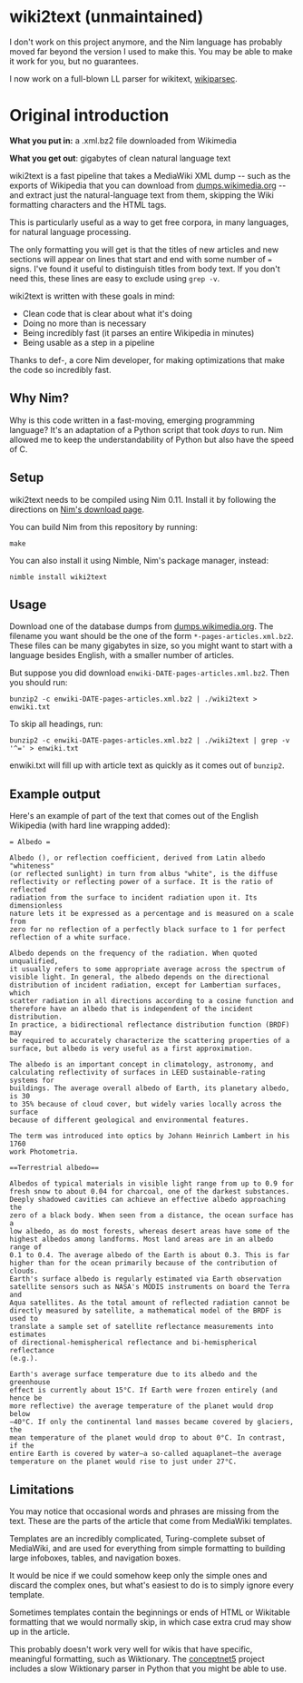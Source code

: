 # wiki2text (unmaintained)

I don't work on this project anymore, and the Nim language has probably moved
far beyond the version I used to make this. You may be able to make it work for
you, but no guarantees.

I now work on a full-blown LL parser for wikitext,
[wikiparsec](https://github.com/LuminosoInsight/wikiparsec).

# Original introduction

**What you put in:** a .xml.bz2 file downloaded from Wikimedia

**What you get out**: gigabytes of clean natural language text

wiki2text is a fast pipeline that takes a MediaWiki XML dump -- such as the
exports of Wikipedia that you can download from [dumps.wikimedia.org][] -- and
extract just the natural-language text from them, skipping the Wiki formatting
characters and the HTML tags.

This is particularly useful as a way to get free corpora, in many languages,
for natural language processing.

The only formatting you will get is that the titles of new articles and new
sections will appear on lines that start and end with some number of `=` signs.
I've found it useful to distinguish titles from body text. If you don't need
this, these lines are easy to exclude using `grep -v`.

wiki2text is written with these goals in mind:

- Clean code that is clear about what it's doing
- Doing no more than is necessary
- Being incredibly fast (it parses an entire Wikipedia in minutes)
- Being usable as a step in a pipeline

Thanks to def-, a core Nim developer, for making optimizations that make the
code so incredibly fast.

[dumps.wikimedia.org]: https://dumps.wikimedia.org/backup-index.html

## Why Nim?

Why is this code written in a fast-moving, emerging programming language? It's
an adaptation of a Python script that took *days* to run. Nim allowed me to
keep the understandability of Python but also have the speed of C.

## Setup

wiki2text needs to be compiled using Nim 0.11. Install it by following the
directions on [Nim's download page][].

[Nim's download page]: http://nim-lang.org/download.html

You can build Nim from this repository by running:

    make

You can also install it using Nimble, Nim's package manager, instead:

    nimble install wiki2text

## Usage

Download one of the database dumps from [dumps.wikimedia.org][]. The filename
you want should be the one of the form `*-pages-articles.xml.bz2`. These files
can be many gigabytes in size, so you might want to start with a language besides
English, with a smaller number of articles.

But suppose you did download `enwiki-DATE-pages-articles.xml.bz2`. Then you should
run:

    bunzip2 -c enwiki-DATE-pages-articles.xml.bz2 | ./wiki2text > enwiki.txt

To skip all headings, run:

    bunzip2 -c enwiki-DATE-pages-articles.xml.bz2 | ./wiki2text | grep -v '^=' > enwiki.txt

enwiki.txt will fill up with article text as quickly as it comes out of `bunzip2`.

## Example output

Here's an example of part of the text that comes out of the English Wikipedia
(with hard line wrapping added):

    = Albedo =

    Albedo (), or reflection coefficient, derived from Latin albedo "whiteness"
    (or reflected sunlight) in turn from albus "white", is the diffuse
    reflectivity or reflecting power of a surface. It is the ratio of reflected
    radiation from the surface to incident radiation upon it. Its dimensionless
    nature lets it be expressed as a percentage and is measured on a scale from
    zero for no reflection of a perfectly black surface to 1 for perfect
    reflection of a white surface.

    Albedo depends on the frequency of the radiation. When quoted unqualified,
    it usually refers to some appropriate average across the spectrum of
    visible light. In general, the albedo depends on the directional
    distribution of incident radiation, except for Lambertian surfaces, which
    scatter radiation in all directions according to a cosine function and
    therefore have an albedo that is independent of the incident distribution.
    In practice, a bidirectional reflectance distribution function (BRDF) may
    be required to accurately characterize the scattering properties of a
    surface, but albedo is very useful as a first approximation.

    The albedo is an important concept in climatology, astronomy, and
    calculating reflectivity of surfaces in LEED sustainable-rating systems for
    buildings. The average overall albedo of Earth, its planetary albedo, is 30
    to 35% because of cloud cover, but widely varies locally across the surface
    because of different geological and environmental features.

    The term was introduced into optics by Johann Heinrich Lambert in his 1760
    work Photometria.

    ==Terrestrial albedo==

    Albedos of typical materials in visible light range from up to 0.9 for
    fresh snow to about 0.04 for charcoal, one of the darkest substances.
    Deeply shadowed cavities can achieve an effective albedo approaching the
    zero of a black body. When seen from a distance, the ocean surface has a
    low albedo, as do most forests, whereas desert areas have some of the
    highest albedos among landforms. Most land areas are in an albedo range of
    0.1 to 0.4. The average albedo of the Earth is about 0.3. This is far
    higher than for the ocean primarily because of the contribution of clouds.
    Earth's surface albedo is regularly estimated via Earth observation
    satellite sensors such as NASA's MODIS instruments on board the Terra and
    Aqua satellites. As the total amount of reflected radiation cannot be
    directly measured by satellite, a mathematical model of the BRDF is used to
    translate a sample set of satellite reflectance measurements into estimates
    of directional-hemispherical reflectance and bi-hemispherical reflectance
    (e.g.).

    Earth's average surface temperature due to its albedo and the greenhouse
    effect is currently about 15°C. If Earth were frozen entirely (and hence be
    more reflective) the average temperature of the planet would drop below
    −40°C. If only the continental land masses became covered by glaciers, the
    mean temperature of the planet would drop to about 0°C. In contrast, if the
    entire Earth is covered by water—a so-called aquaplanet—the average
    temperature on the planet would rise to just under 27°C.

## Limitations

You may notice that occasional words and phrases are missing from the text.
These are the parts of the article that come from MediaWiki templates.

Templates are an incredibly complicated, Turing-complete subset of MediaWiki,
and are used for everything from simple formatting to building large infoboxes,
tables, and navigation boxes.

It would be nice if we could somehow keep only the simple ones and discard
the complex ones, but what's easiest to do is to simply ignore every template.

Sometimes templates contain the beginnings or ends of HTML or Wikitable
formatting that we would normally skip, in which case extra crud may show up in
the article.

This probably doesn't work very well for wikis that have specific, meaningful
formatting, such as Wiktionary. The [conceptnet5][] project includes a slow
Wiktionary parser in Python that you might be able to use.

[conceptnet5]: https://github.com/commonsense/conceptnet5

